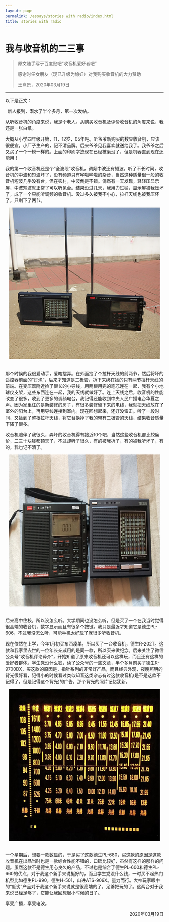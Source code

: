 ```yaml
---
layout: page
permalink: /essays/stories with radio/index.html
title: stories with radio
---
```


# 我与收音机的二三事

> 原文随手写于百度贴吧“收音机爱好者吧”
>
>感谢时任女朋友（现已升级为媳妇）对我购买收音机的大力赞助
> 
> 王熹景，2020年03月19日

---

以下是正文：

&ensp;新人报到，潜水了半个多月，第一次发帖。

从听收音机的角度来说，我是个老人。从购买收音机及评价收音机的角度来说，我还是一张白纸。

大概从小学四年级开始，11，12岁，05年吧。听爷爷新购买的数显收音机，应该很便宜，小厂子生产的，记不清品牌。后来爷爷见我喜欢就送给我了。我爷爷之后又买了一个一模一样的。上面的印刷字迹现在已经被磨没了，但是机器直到现在还能用！

我的第一个收音机还是个“全波段”收音机，调频中波还有短波。听了不长时间，收音机的中波和短波坏了，没有频道只有哗啦哗啦的杂音，当然这种质量很一般的收音机短波几乎没有台，但在农村，中波倒是不错。偶然有一天发现，轻轻压显示屏，中波短波就正常了可以听见台。结果没过几天，我用力过猛，显示屏被我压坏了，成了一个只能听调频的收音机。没过多久被我不小心，拉杆天线也被我压坏了，只剩下了两节。

<center>
<img src="/images/essays/story--radio/essay--radio--4.jpg" width="480" height="480">
</center>

<br>

那个时候的我很爱动手，爱瞎摆弄。在外面捡了个拉杆天线的前两节，然后将坏的遥控器前面的“灯泡“，后来才知道是二极管，拆下来绑在捡的只有两节拉杆天线的前端。在变压器附近捡了很长的小导线，用两根用完的笔芯连在一起，我有个小地球仪支架，这些东西连在一起，我的天线就做好了。连上天线之后，收音机的性能改变了很多，收到了更多的调频电台，我记得还能收到中央人民广播电台华夏之声。因为家里住的是新装修的房子，有很多装修留下来的电线，我就把天线放在了室外的阳台上，再用导线连接到室内。现在回想起来，还好没雷击。听了一段时间，又捡到了整根拉杆天线，将它替换掉了我的带有二极管的天线，结果收音质量下降了很多。

收音机陪伴了我很久，弄坏的收音机得有接近10个吧，当然这些收音机都比较廉价，二三十块钱都顶天了，不过却听了很久，有的被我拆了，有的被我听坏了，有的，我也记不清了。

<center>
<img src="/images/essays/story--radio/essay--radio--2.jpg" width="480" height="480">
</center>

<br>

后来高中住校，所以没怎么听。大学期间也没怎么听，但是买了一个在我当时觉得很高端的收音机，数字显示而且有很多个按键。我只是最近才知道它是德生PL-606，不过我没怎么听，可能手机太好玩了就很少听收音机。

现在依然在上学，今年1月初买东西凑单，所以买了一台收音机，德生R-202T。这款和我家里去世的一位年长亲戚用的是同一款，所以买来做纪念。后来关注了微信公众号“收音机评论译介”，开始知道了原来收音机还可以这样玩，而且还有这样的爱好者群体。学生党没什么钱，读了公众号的一些文章，半个多月前买了德生R-9700DX，买这款的原因是，指针系列的非常好产品，而且经典外观，夜晚照明的背光很好看，记得小的时候看过类似知音这类杂志有过这款收音机(是不是这款不记得了，但是记得这个背光)的广告，那个背光的照片记忆犹新。

<center>
<img src="/images/essays/story--radio/essay--radio--1.jpg" width="480" height="480">
</center>

<br>

一个星期后，想要一款数显的，于是买了这款德生PL-680，买这款的原因是这款收音机在出品当时也是一款综合性能不错的，口碑比较好，虽然有这样的那样的问题。虽然这款不是德生用心良久的产品，不过也是综合了德生PL-600和德生PL-660的优点，对于我这个新手来说挺好的，而且学生党没什么钱，一时买不起热门机型比如德生PL-990，德生H-501，山进ATS-909X。量力而行。大神玩家眼中的“低劣”产品对于我这个新手来说就是很高端的了，足够把玩的了。这两台对于我来说已经足够了，它能让我回想起小时候的日子。

享受广播，享受电波。    

<p align="right">2020年03月19日</p>
